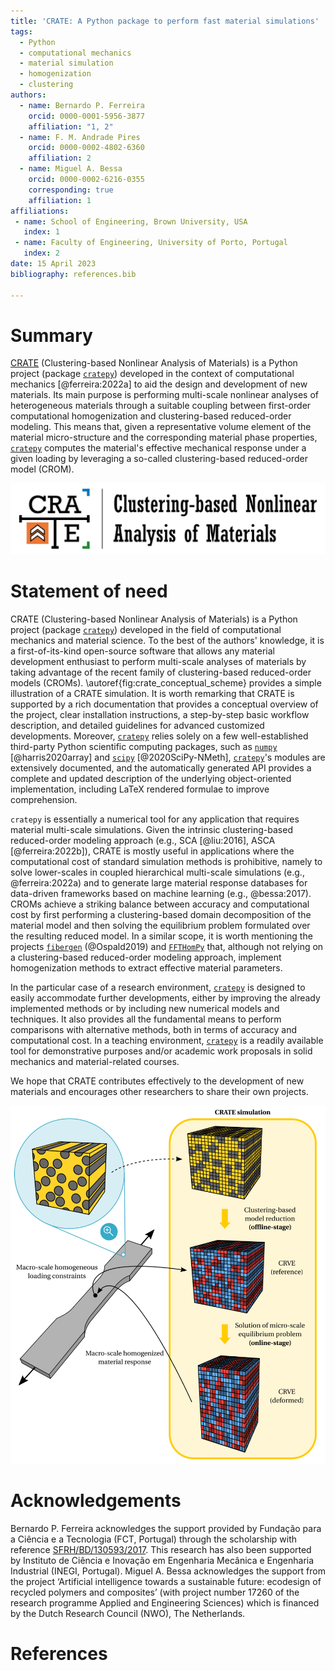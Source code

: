 ```yaml
---
title: 'CRATE: A Python package to perform fast material simulations'
tags:
  - Python
  - computational mechanics
  - material simulation
  - homogenization
  - clustering
authors:
  - name: Bernardo P. Ferreira
    orcid: 0000-0001-5956-3877
    affiliation: "1, 2"
  - name: F. M. Andrade Pires
    orcid: 0000-0002-4802-6360
    affiliation: 2
  - name: Miguel A. Bessa
    orcid: 0000-0002-6216-0355
    corresponding: true
    affiliation: 1
affiliations:
 - name: School of Engineering, Brown University, USA
   index: 1
 - name: Faculty of Engineering, University of Porto, Portugal
   index: 2
date: 15 April 2023
bibliography: references.bib

---
```


# Summary

[CRATE](https://github.com/bessagroup/CRATE) (Clustering-based Nonlinear Analysis of Materials) is a Python project (package [`cratepy`](https://pypi.org/project/cratepy/)) developed in the context of computational mechanics [@ferreira:2022a] to aid the design and development of new materials. Its main purpose is performing multi-scale nonlinear analyses of heterogeneous materials through a suitable coupling between first-order computational homogenization and clustering-based reduced-order modeling. This means that, given a representative volume element of the material micro-structure and the corresponding material phase properties, [`cratepy`](https://pypi.org/project/cratepy/) computes the material's effective mechanical response under a given loading by leveraging a so-called clustering-based reduced-order model (CROM).

![Logo of CRATE ([`cratepy`](https://pypi.org/project/cratepy/)). \label{fig:crate_logo_horizontal_long}](crate_logo_horizontal_long.png)

# Statement of need

CRATE (Clustering-based Nonlinear Analysis of Materials) is a Python project (package [`cratepy`](https://pypi.org/project/cratepy/)) developed in the field of computational mechanics and material science. To the best of the authors' knowledge, it is a first-of-its-kind open-source software that allows any material development enthusiast to perform multi-scale analyses of materials by taking advantage of the recent family of clustering-based reduced-order models (CROMs). \autoref{fig:crate_conceptual_scheme} provides a simple illustration of a CRATE simulation. It is worth remarking that CRATE is supported by a rich documentation that provides a conceptual overview of the project, clear installation instructions, a step-by-step basic workflow description, and detailed guidelines for advanced customized developments. Moreover, [`cratepy`](https://pypi.org/project/cratepy/) relies solely on a few well-established third-party Python scientific computing packages, such as [`numpy`](https://pypi.org/project/numpy/) [@harris2020array] and [`scipy`](https://pypi.org/project/scipy/) [@2020SciPy-NMeth], [`cratepy`](https://pypi.org/project/cratepy/)'s modules are extensively documented, and the automatically generated API provides a complete and updated description of the underlying object-oriented implementation, including LaTeX rendered formulae to improve comprehension.

`cratepy` is essentially a numerical tool for any application that requires material multi-scale simulations. Given the intrinsic clustering-based reduced-order modeling approach (e.g., SCA [@liu:2016], ASCA [@ferreira:2022b]), CRATE is mostly useful in applications where the computational cost of standard simulation methods is prohibitive, namely to solve lower-scales in coupled hierarchical multi-scale simulations (e.g., @ferreira:2022a) and to generate large material response databases for data-driven frameworks based on machine learning (e.g., @bessa:2017). CROMs achieve a striking balance between accuracy and computational cost by first performing a clustering-based domain decomposition of the material model and then solving the equilibrium problem formulated over the resulting reduced model. In a similar scope, it is worth mentioning the projects [`fibergen`](https://github.com/fospald/fibergen) (@Ospald2019) and [`FFTHomPy`](https://github.com/vondrejc/FFTHomPy) that, although not relying on a clustering-based reduced-order modeling approach, implement homogenization methods to extract effective material parameters.


In the particular case of a research environment, [`cratepy`](https://pypi.org/project/cratepy/) is designed to easily accommodate further developments, either by improving the already implemented methods or by including new numerical models and techniques. It also provides all the fundamental means to perform comparisons with alternative methods, both in terms of accuracy and computational cost. In a teaching environment, [`cratepy`](https://pypi.org/project/cratepy/) is a readily available tool for demonstrative purposes and/or academic work proposals in solid mechanics and material-related courses.

We hope that CRATE contributes effectively to the development of new materials and encourages other researchers to share their own projects.

![Schematic illustration of CRATE ([`cratepy`](https://pypi.org/project/cratepy/)) simulation.\label{fig:crate_conceptual_scheme}](crate_conceptual_scheme.png)


# Acknowledgements

Bernardo P. Ferreira acknowledges the support provided by Fundação para a Ciência e a Tecnologia (FCT, Portugal) through the scholarship with reference [SFRH/BD/130593/2017](https://www.sciencedirect.com/science/article/pii/S0045782522000895?via%3Dihub#GS1). This research has also been supported by Instituto de Ciência e Inovação em Engenharia Mecânica e Engenharia Industrial (INEGI, Portugal). Miguel A. Bessa acknowledges the support from the project ‘Artificial intelligence towards a sustainable future: ecodesign of recycled polymers and composites’ (with project number 17260 of the research programme Applied and Engineering Sciences) which is financed by the Dutch Research Council (NWO), The Netherlands.

# References
